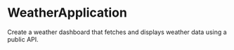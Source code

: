 # WeatherApplication
Create a weather dashboard that fetches and displays weather data using a public API.
